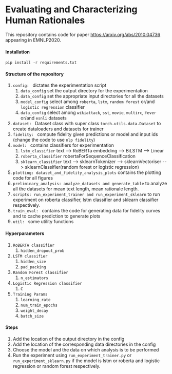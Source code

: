 # Evaluating and Characterizing Human Rationales
This repository contains code for paper https://arxiv.org/abs/2010.04736 appearing in EMNLP2020.

#### Installation
`pip install -r requirements.txt`

#### Structure of the repository
1. `config: ` dictates the experimentation script
    1. `data_config` set the output directory for the experimentation
    2. `data_config` set the appropriate input directories for all the datasets  
    3. `model_config` select among `roberta`, `lstm`, `random forest` or/and `logistic regression` classifier
    4. `data_config` select among `wikiattack`, `sst`, `movie`, `multirc`, `fever` or/and `esnli` datasets
2. `dataset: ` Dataset class with super class `torch.utils.data.Dataset` to create dataloaders and
datasets for trainer
3. `fidelity: ` compute fidelity given predictions or model and input ids (change the code
to use `nlp fidelity`)
4. `model: ` contains classifiers for experimentation
    1. `lstm_classifier` text --> RoBERTa embedding --> BiLSTM --> Linear
    2. `roberta_classifier` robertaForSequenceClassification
    3. `sklearn_classifier` text --> sklearnTokenizer --> sklearnVectoriser
     --> sklearnClassifier(random forest or logistic regression)
5. `plotting: dataset_and_fidelity_analysis_plots` contains the plotting code for all
figures
6. `preliminary_analysis: analyze_datasets and generate_table` to analyze all the
datasets for mean text length, mean rationale length.
7. `scripts: run_experiment_trainer and run_experiment_sklearn` to run experiment on 
roberta classifier, lstm classifier and sklearn classifier respectively.
8. `train_eval: ` contains the code for generating data for fidelity curves and to 
cache prediction to generate plots
9. `util: ` some utility functions

#### Hyperparameters
1. `RoBERTA classifier` 
    1. `hidden_dropout_prob`
2. `LSTM classifier`
    1. `hidden_size`
    2. `pad_packing`
3. `Random Forest classifier`
    1. `n_estimators`
4. `Logistic Regression classifier`
    1. `C`
5. `Training Params`
    1. `learning_rate`
    2. `num_train_epochs`
    3. `weight_decay`
    4. `batch_size`

#### Steps
1. Add the location of the output directory in the config
2. Add the location of the corresponding data directories in the config
3. Choose the model and the data on which analysis is to be performed
4. Run the experiment using `run_experiment_trainer.py` or `run_experiment_sklearn.py`
if the model is lstm or roberta and logistic regression or random forest
respectively.